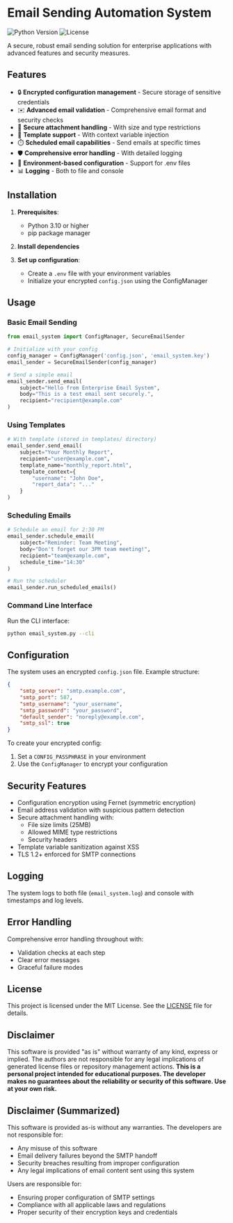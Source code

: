 # Email Sending Automation System

![Python Version](https://img.shields.io/badge/python-3.10%2B-blue)
![License](https://img.shields.io/badge/license-MIT-green)

A secure, robust email sending solution for enterprise applications with advanced features and security measures.

## Features

- 🔒 **Encrypted configuration management** - Secure storage of sensitive credentials
- ✉️ **Advanced email validation** - Comprehensive email format and security checks
- 📎 **Secure attachment handling** - With size and type restrictions
- 🎨 **Template support** - With context variable injection
- ⏱️ **Scheduled email capabilities** - Send emails at specific times
- 🛡️ **Comprehensive error handling** - With detailed logging
- 📝 **Environment-based configuration** - Support for .env files
- 📊 **Logging** - Both to file and console

## Installation

1. **Prerequisites**:
   - Python 3.10 or higher
   - pip package manager

2. **Install dependencies**

3. **Set up configuration**:
   - Create a `.env` file with your environment variables
   - Initialize your encrypted `config.json` using the ConfigManager

## Usage

### Basic Email Sending

```python
from email_system import ConfigManager, SecureEmailSender

# Initialize with your config
config_manager = ConfigManager('config.json', 'email_system.key')
email_sender = SecureEmailSender(config_manager)

# Send a simple email
email_sender.send_email(
    subject="Hello from Enterprise Email System",
    body="This is a test email sent securely.",
    recipient="recipient@example.com"
)
```

### Using Templates

```python
# With template (stored in templates/ directory)
email_sender.send_email(
    subject="Your Monthly Report",
    recipient="user@example.com",
    template_name="monthly_report.html",
    template_context={
        "username": "John Doe",
        "report_data": "..."
    }
)
```

### Scheduling Emails

```python
# Schedule an email for 2:30 PM
email_sender.schedule_email(
    subject="Reminder: Team Meeting",
    body="Don't forget our 3PM team meeting!",
    recipient="team@example.com",
    schedule_time="14:30"
)

# Run the scheduler
email_sender.run_scheduled_emails()
```

### Command Line Interface

Run the CLI interface:
```bash
python email_system.py --cli
```

## Configuration

The system uses an encrypted `config.json` file. Example structure:

```json
{
    "smtp_server": "smtp.example.com",
    "smtp_port": 587,
    "smtp_username": "your_username",
    "smtp_password": "your_password",
    "default_sender": "noreply@example.com",
    "smtp_ssl": true
}
```

To create your encrypted config:

1. Set a `CONFIG_PASSPHRASE` in your environment
2. Use the `ConfigManager` to encrypt your configuration

## Security Features

- Configuration encryption using Fernet (symmetric encryption)
- Email address validation with suspicious pattern detection
- Secure attachment handling with:
  - File size limits (25MB)
  - Allowed MIME type restrictions
  - Security headers
- Template variable sanitization against XSS
- TLS 1.2+ enforced for SMTP connections

## Logging

The system logs to both file (`email_system.log`) and console with timestamps and log levels.

## Error Handling

Comprehensive error handling throughout with:
- Validation checks at each step
- Clear error messages
- Graceful failure modes

## License

This project is licensed under the MIT License. See the [LICENSE](LICENSE) file for details.

## Disclaimer

This software is provided "as is" without warranty of any kind, express or implied. The authors are not responsible for any legal implications of generated license files or repository management actions.  **This is a personal project intended for educational purposes. The developer makes no guarantees about the reliability or security of this software. Use at your own risk.**

## Disclaimer (Summarized)

This software is provided as-is without any warranties. The developers are not responsible for:
- Any misuse of this software
- Email delivery failures beyond the SMTP handoff
- Security breaches resulting from improper configuration
- Any legal implications of email content sent using this system

Users are responsible for:
- Ensuring proper configuration of SMTP settings
- Compliance with all applicable laws and regulations
- Proper security of their encryption keys and credentials